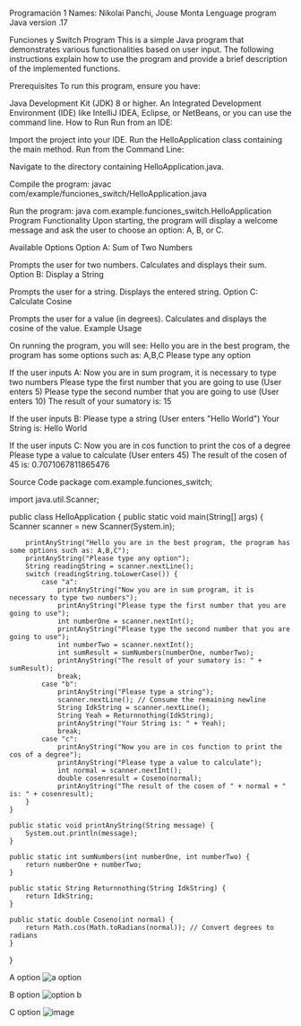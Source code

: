 Programación 1
Names: Nikolai Panchi, Jouse Monta
Lenguage program Java
version .17

Funciones y Switch  Program
This is a simple Java program that demonstrates various functionalities based on user input. The following instructions explain how to use the program and provide a brief description of the implemented functions.

Prerequisites
To run this program, ensure you have:

Java Development Kit (JDK) 8 or higher.
An Integrated Development Environment (IDE) like IntelliJ IDEA, Eclipse, or NetBeans, or you can use the command line.
How to Run
Run from an IDE:

Import the project into your  IDE.
Run the HelloApplication class containing the main method.
Run from the Command Line:

Navigate to the directory containing HelloApplication.java.

Compile the program:
javac com/example/funciones_switch/HelloApplication.java

Run the program:
java com.example.funciones_switch.HelloApplication
Program Functionality
Upon starting, the program will display a welcome message and ask the user to choose an option: A, B, or C.

Available Options
Option A: Sum of Two Numbers

Prompts the user for two numbers.
Calculates and displays their sum.
Option B: Display a String

Prompts the user for a string.
Displays the entered string.
Option C: Calculate Cosine

Prompts the user for a value (in degrees).
Calculates and displays the cosine of the value.
Example Usage

On running the program, you will see:
Hello you are in the best program, the program has some options such as: A,B,C
Please type any option

If the user inputs A:
Now you are in sum program, it is necessary to type two numbers
Please type the first number that you are going to use
(User enters 5)
Please type the second number that you are going to use
(User enters 10)
The result of your sumatory is: 15


If the user inputs B:
Please type a string
(User enters "Hello World")
Your String is: Hello World

If the user inputs C:
Now you are in cos function to print the cos of a degree
Please type a value to calculate
(User enters 45)
The result of the cosen of 45 is: 0.7071067811865476


Source Code
package com.example.funciones_switch;

import java.util.Scanner;

public class HelloApplication {
    public static void main(String[] args) {
        Scanner scanner = new Scanner(System.in);

        printAnyString("Hello you are in the best program, the program has some options such as: A,B,C");
        printAnyString("Please type any option");
        String readingString = scanner.nextLine();
        switch (readingString.toLowerCase()) {
            case "a":
                printAnyString("Now you are in sum program, it is necessary to type two numbers");
                printAnyString("Please type the first number that you are going to use");
                int numberOne = scanner.nextInt();
                printAnyString("Please type the second number that you are going to use");
                int numberTwo = scanner.nextInt();
                int sumResult = sumNumbers(numberOne, numberTwo);
                printAnyString("The result of your sumatory is: " + sumResult);
                break;
            case "b":
                printAnyString("Please type a string");
                scanner.nextLine(); // Consume the remaining newline
                String IdkString = scanner.nextLine();
                String Yeah = Returnnothing(IdkString);
                printAnyString("Your String is: " + Yeah);
                break;
            case "c":
                printAnyString("Now you are in cos function to print the cos of a degree");
                printAnyString("Please type a value to calculate");
                int normal = scanner.nextInt();
                double cosenresult = Coseno(normal);
                printAnyString("The result of the cosen of " + normal + " is: " + cosenresult);
        }
    }

    public static void printAnyString(String message) {
        System.out.println(message);
    }

    public static int sumNumbers(int numberOne, int numberTwo) {
        return numberOne + numberTwo;
    }

    public static String Returnnothing(String IdkString) {
        return IdkString;
    }

    public static double Coseno(int normal) {
        return Math.cos(Math.toRadians(normal)); // Convert degrees to radians
    }
}

A option
![a option](https://github.com/nikp062602/Funciones_y_switch/assets/170439648/8c15f50a-1768-4953-a3be-968a6eb36be3)

B option
![option b](https://github.com/nikp062602/Funciones_y_switch/assets/170439648/cf7d28c2-474a-4154-8b3b-1c68fcef82cd)

C option
![image](https://github.com/nikp062602/Funciones_y_switch/assets/170439648/73852e29-5e2b-45b9-8227-0c35a5aadd9b)


